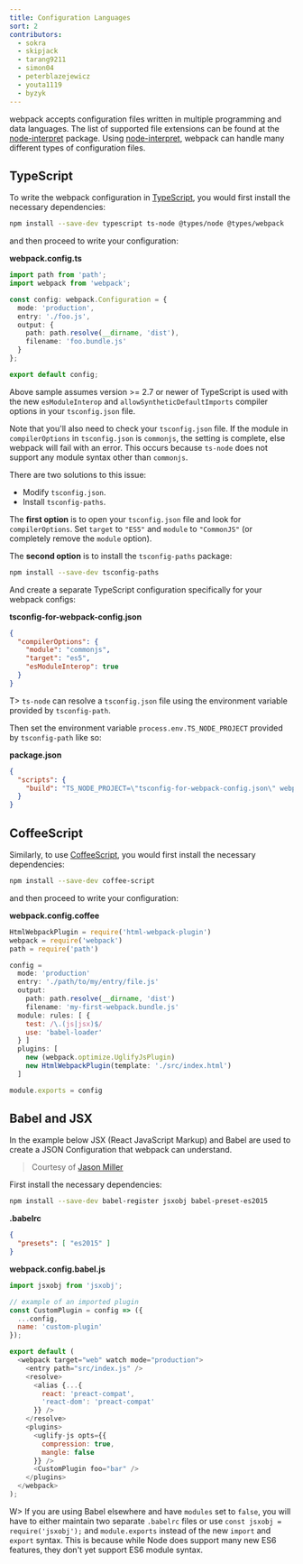 ```yaml
---
title: Configuration Languages
sort: 2
contributors:
  - sokra
  - skipjack
  - tarang9211
  - simon04
  - peterblazejewicz
  - youta1119
  - byzyk
---
```


webpack accepts configuration files written in multiple programming and data languages. The list of supported file extensions can be found at the [node-interpret](https://github.com/gulpjs/interpret) package. Using [node-interpret](https://github.com/gulpjs/interpret), webpack can handle many different types of configuration files.


## TypeScript

To write the webpack configuration in [TypeScript](https://www.typescriptlang.org/), you would first install the necessary dependencies:

``` bash
npm install --save-dev typescript ts-node @types/node @types/webpack
```

and then proceed to write your configuration:

__webpack.config.ts__

```typescript
import path from 'path';
import webpack from 'webpack';

const config: webpack.Configuration = {
  mode: 'production',
  entry: './foo.js',
  output: {
    path: path.resolve(__dirname, 'dist'),
    filename: 'foo.bundle.js'
  }
};

export default config;
```

Above sample assumes version >= 2.7 or newer of TypeScript is used with the new `esModuleInterop` and `allowSyntheticDefaultImports` compiler options in your `tsconfig.json` file.

Note that you'll also need to check your `tsconfig.json` file. If the module in `compilerOptions` in `tsconfig.json` is `commonjs`, the setting is complete, else webpack will fail with an error. This occurs because `ts-node` does not support any module syntax other than `commonjs`.

There are two solutions to this issue:

- Modify `tsconfig.json`.
- Install `tsconfig-paths`.

The __first option__ is to open your `tsconfig.json` file and look for `compilerOptions`. Set `target` to `"ES5"` and `module` to `"CommonJS"` (or completely remove the `module` option).

The __second option__ is to install the `tsconfig-paths` package:

``` bash
npm install --save-dev tsconfig-paths
```

And create a separate TypeScript configuration specifically for your webpack configs:

__tsconfig-for-webpack-config.json__

``` json
{
  "compilerOptions": {
    "module": "commonjs",
    "target": "es5",
    "esModuleInterop": true
  }
}
```

T> `ts-node` can resolve a `tsconfig.json` file using the environment variable provided by `tsconfig-path`.

Then set the environment variable `process.env.TS_NODE_PROJECT` provided by `tsconfig-path` like so:

__package.json__

```json
{
  "scripts": {
    "build": "TS_NODE_PROJECT=\"tsconfig-for-webpack-config.json\" webpack"
  }
}
```


## CoffeeScript

Similarly, to use [CoffeeScript](https://coffeescript.org/), you would first install the necessary dependencies:

``` bash
npm install --save-dev coffee-script
```

and then proceed to write your configuration:

__webpack.config.coffee__

<!-- eslint-skip -->

```js
HtmlWebpackPlugin = require('html-webpack-plugin')
webpack = require('webpack')
path = require('path')

config =
  mode: 'production'
  entry: './path/to/my/entry/file.js'
  output:
    path: path.resolve(__dirname, 'dist')
    filename: 'my-first-webpack.bundle.js'
  module: rules: [ {
    test: /\.(js|jsx)$/
    use: 'babel-loader'
  } ]
  plugins: [
    new (webpack.optimize.UglifyJsPlugin)
    new HtmlWebpackPlugin(template: './src/index.html')
  ]

module.exports = config
```


## Babel and JSX

In the example below JSX (React JavaScript Markup) and Babel are used to create a JSON Configuration that webpack can understand.

> Courtesy of [Jason Miller](https://twitter.com/_developit/status/769583291666169862)

First install the necessary dependencies:

``` bash
npm install --save-dev babel-register jsxobj babel-preset-es2015
```

__.babelrc__

``` json
{
  "presets": [ "es2015" ]
}
```

__webpack.config.babel.js__

``` js
import jsxobj from 'jsxobj';

// example of an imported plugin
const CustomPlugin = config => ({
  ...config,
  name: 'custom-plugin'
});

export default (
  <webpack target="web" watch mode="production">
    <entry path="src/index.js" />
    <resolve>
      <alias {...{
        react: 'preact-compat',
        'react-dom': 'preact-compat'
      }} />
    </resolve>
    <plugins>
      <uglify-js opts={{
        compression: true,
        mangle: false
      }} />
      <CustomPlugin foo="bar" />
    </plugins>
  </webpack>
);
```

W> If you are using Babel elsewhere and have `modules` set to `false`, you will have to either maintain two separate `.babelrc` files or use `const jsxobj = require('jsxobj');` and `module.exports` instead of the new `import` and `export` syntax. This is because while Node does support many new ES6 features, they don't yet support ES6 module syntax.
